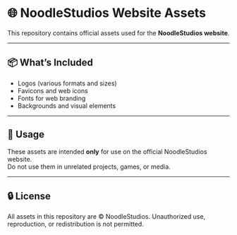 # 🌐 NoodleStudios Website Assets

This repository contains official assets used for the **NoodleStudios website**.

---

## 📦 What’s Included

- Logos (various formats and sizes)
- Favicons and web icons
- Fonts for web branding
- Backgrounds and visual elements

---

## 📜 Usage

These assets are intended **only** for use on the official NoodleStudios website.  
Do not use them in unrelated projects, games, or media.

---

## 🔒 License

All assets in this repository are © NoodleStudios. Unauthorized use, reproduction, or redistribution is not permitted.
